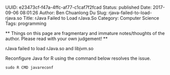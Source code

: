 UUID: e23473cf-f47a-4ffc-af77-c1caf7f2fcad
Status: published
Date: 2017-09-06 08:01:26
Author: Ben Chuanlong Du
Slug: rjava-failed-to-load-rjava.so
Title: rJava Failed to Load rJava.So
Category: Computer Science
Tags: programming

**
Things on this page are
fragmentary and immature notes/thoughts of the author.
Please read with your own judgement!
**

rJava failed to load rJava.so and libjvm.so

Reconfigure Java for R using the command below resolves the issue.

    sudo R CMD javareconf
